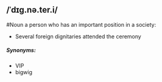 ## /ˈdɪɡ.nə.ter.i/  
#Noun
a person who has an important position in a society:

- Several foreign dignitaries attended the ceremony

##### Synonyms:
- VIP
- bigwig